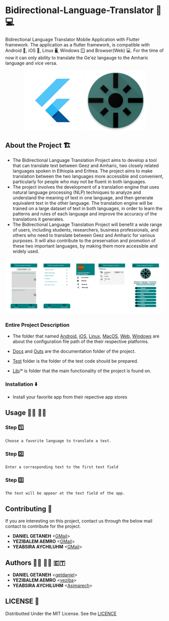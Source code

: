 # Bidirectional-Language-Translator :repeat: :computer:
Bidirectional Language Translator Mobile Application with Flutter framework. The application as a flutter framework, is compatible with Android :iphone:, iOS :iphone:, Linux :desktop_computer:, Windows :window: and Browser(Web) :computer:. For the time of now it can only ability to translate the Ge'ez langauge to the Amharic language and vice versa.

<p align="center">
  <img src="https://github.com/getdaniel/bidirectional_language_translator/blob/main/assets/images/readme/flutter.png" alt="Flutter Icon">
  <img src="https://github.com/getdaniel/bidirectional_language_translator/blob/main/assets/images/readme/icon.png" alt="The project's Icon">
</p>

## About the Project :building_construction:
- The Bidirectional Language Translation Project aims to develop a tool that can translate text between Geez and Amharic, two closely related languages spoken in Ethiopia and Eritrea. The project aims to make translation between the two languages more accessible and convenient, particularly for people who may not be fluent in both languages.
- The project involves the development of a translation engine that uses natural language processing (NLP) techniques to analyze and understand the meaning of text in one language, and then generate equivalent text in the other language. The translation engine will be trained on a large dataset of text in both languages, in order to learn the patterns and rules of each language and improve the accuracy of the translations it generates.
- The Bidirectional Language Translation Project will benefit a wide range of users, including students, researchers, business professionals, and others who need to translate between Geez and Amharic for various purposes. It will also contribute to the preservation and promotion of these two important languages, by making them more accessible and widely used.

<p align="center">
  <img src="https://github.com/getdaniel/bidirectional_language_translator/blob/main/assets/images/readme/Diagram - UI.png" alt="The projects interface">
</p>

### Entire Project Description
- The folder that named [Android](https://github.com/getdaniel/bidirectional_language_translator/tree/main/android), [iOS](https://github.com/getdaniel/bidirectional_language_translator/tree/main/ios), [Linux](https://github.com/getdaniel/bidirectional_language_translator/tree/main/linux), [MacOS](https://github.com/getdaniel/bidirectional_language_translator/tree/main/macos), [Web](https://github.com/getdaniel/bidirectional_language_translator/tree/main/web), [Windows](https://github.com/getdaniel/bidirectional_language_translator/tree/main/windows) are about the configuration file path of the their respective platforms.

- [Docs](https://github.com/getdaniel/bidirectional_language_translator/tree/main/docs) and [Outs](https://github.com/getdaniel/bidirectional_language_translator/tree/main/out/docs) are the documentation folder of the project.

- [Test](https://github.com/getdaniel/bidirectional_language_translator/tree/main/test) folder is the folder of the test code should be prepared.

- [Lib](https://github.com/getdaniel/bidirectional_language_translator/tree/main/lib)/* is folder that the main functionality of the project is found on.

### Installation :arrow_down:
- Install your favorite app from their repective app stores

## Usage :running_man: :running_woman:
### Step :one:
`Choose a favorite language to translate a text.`

### Step :two:
`Enter a corresponding text to the first text field`

### Step :three:
`The text will be appear at the text field of the app.`

## Contributing :handshake:
If you are interesting on this project, contact us through the below mail contact to contribute for the project.
* **DANIEL GETANEH** <[GMail](mailto:danielgetaneh2011@gmail.com)>
* **YEZIBALEM AEMRO** <[GMail](mailto:yezbaemiro@gmail.com)>
* **YEABSIRA AYCHILUHM** <[GMail](mailto:yeabsiraaychiluhim@gmail.com)>

## Authors :man_technologist: :woman_technologist: :ethiopia:
 * **DANIEL GETANEH** <[getdaniel](https://www.github.com/getdaniel)> 
 * **YEZIBALEM AEMRO** <[yeziba](https://www.github.com/yeziba)> 
 * **YEABSIRA AYCHILUHM** <[Asimarech](https://www.github.com/Asimarech)> 

## LICENSE :1st_place_medal:
Distributted Under the MIT License. See the [LICENCE](https://github.com/getdaniel/simple_language_translator/blob/main/LICENSE)
